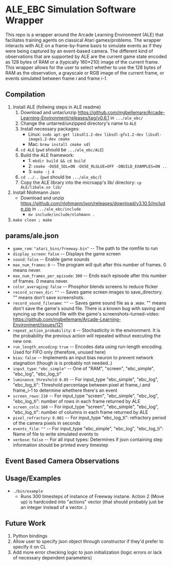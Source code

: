 # ALE_EBC Simulation Software Wrapper #

This repo is a wrapper around the Arcade Learning Environment (ALE) that faciliates training agents on classical Atari games/problems. The wrapper interacts with ALE on a frame-by-frame basis to simulate events as if they were being captured by an event-based camera. The different kind of observations that are supported by ALE are the current game state encoded as 128 bytes of RAM or a (typically 160\*210) image of the current frame. This wrapper allows for the user to select whether to use the 128 bytes of RAM as the observation, a grayscale or RGB image of the current frame, or events simulated between frame *i* and frame *i-1*.

## Compilation ##

1. Install ALE (follwing steps in ALE readme)
    1. Download and untar/unzip https://github.com/mgbellemare/Arcade-Learning-Environment/releases/tag/v0.6.1 in `.../ale_ebc/`
    2. Change the untarred/unzipped directory's name to `ALE`
    3. Install necessary packages:
        - Linux: `sudo apt-get libsdl1.2-dev libsdl-gfx1.2-dev libsdl-image1.2-dev cmake`
        - Mac: `brew install cmake sdl`
    4. `cd ALE` (`pwd` should be `.../ale_ebc/ALE`)
    5. Build the ALE framework:
        - 1: `mkdir build && cd build`
        - 2: `cmake -DUSE_SDL=ON -DUSE_RLGLUE=OFF -DBUILD_EXAMPLES=ON ..`
        - 3: `make -j 4`
    6. `cd ../..` (`pwd` should be `.../ale_ebc/`)
    7. Copy the ALE library into the microapp's lib/ directory: `cp ALE/libale.so lib/`
2. Install Nlohmann Json
    - Download and unzip https://github.com/nlohmann/json/releases/download/v3.10.5/include.zip in `.../ale_ebc/include`
        - `mv include/include/nlohmann .`
3. `make clean ; make`

## params/ale.json ##

- `game_rom`: `"atari_bins/freeway.bin"` --  The path to the romfile to run
- `display_screen`: `false` -- Displays the game screen
- `sound`: `false` -- Enable game sounds
- `max_num_frames`: `0` -- The program will quit after this number of frames. 0 means never.
- `max_num_frames_per_episode`: `300` --  Ends each episode after this number of frames. 0 means never.
- `color_averaging`: `false` --  Phosphor blends screens to reduce flicker
- `record_screen_dir`: `""` -- Saves game screen images to save_directory. "" means don't save screenshots.
- `record_sound_filename`: `""` -- Saves game sound file as a .wav. "" means don't save the game's sound file. There is a known bug with saving and syncing up the sound file with the game's screenshots-turned-video: https://github.com/mgbellemare/Arcade-Learning-Environment/issues/121
- `repeat_action_probability`: `0` -- Stochasticity in the environment. It is the probability the previous action will repeated without executing the new one.
- `run_length_encoding`: `true` --  Encodes data using run-length encoding. Used for FIFO only (therefore, unused here)
- `bias`: `false` -- Implements an input bias neuron to prevent network stagnation (though is is probably not needed..)
- `input_type`: `"ebc_simple"` -- One of "RAM", "screen", "ebc_simple", "ebc_log", "ebc_log_ti"
- `luminance_threshold`: `0.05` -- For input_type "ebc_simple", "ebc_log", "ebc_log_ti": Threshold percentage between pixel at frame_i and frame_i-1 to determine whethere there's an event
- `screen_rows`: `210` -- For input_type "screen", "ebc_simple", "ebc_log", "ebc_log_ti": number of rows in each frame returned by ALE 
- `screen_cols`: `160` -- For input_type "screen", "ebc_simple", "ebc_log", "ebc_log_ti": number of columns in each frame returned by ALE 
- `pixel_refractory`: `0.001` -- For input_type "ebc_log_ti": refractory period of the camera pixels in seconds 
- `events_file`: `""` -- For input_type "ebc_simple", "ebc_log", "ebc_log_ti": Name of file to write simulated events to 
- `verbose`: `false` -- For all input types: Determines if json containing step information should be printed every timestep 

## Event Based Camera Observations ##
 
## Usage/Examples ##

* `./bin/example`
    * Runs 300 timesteps of instance of Freeway instane. Action 2 (Move up) is hardcoded into "actions" vector (that should probably just be an integer instead of a vector..)

## Future Work ##

1. Python bindings
2. Allow user to specify json object through constructor if they'd prefer to specify it on CL
3. Add more error checking logic to json initialization (logic errors or lack of necessary dependent parameters)
